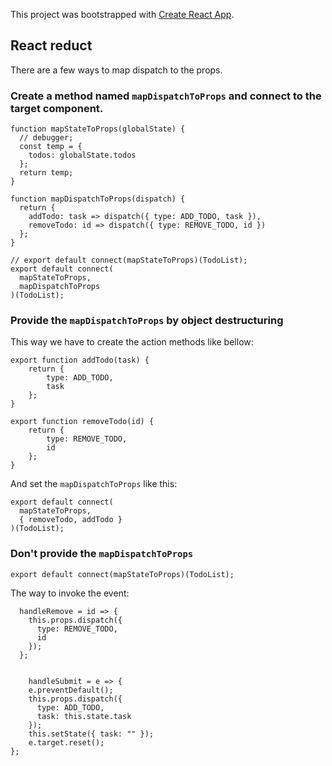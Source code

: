 This project was bootstrapped with [Create React App](https://github.com/facebook/create-react-app).

## React reduct

There are a few ways to map dispatch to the props.

### Create a method named `mapDispatchToProps` and connect to the target component.

```
function mapStateToProps(globalState) {
  // debugger;
  const temp = {
    todos: globalState.todos
  };
  return temp;
}

function mapDispatchToProps(dispatch) {
  return {
    addTodo: task => dispatch({ type: ADD_TODO, task }),
    removeTodo: id => dispatch({ type: REMOVE_TODO, id })
  };
}

// export default connect(mapStateToProps)(TodoList);
export default connect(
  mapStateToProps,
  mapDispatchToProps
)(TodoList);
```

### Provide the `mapDispatchToProps` by object destructuring

This way we have to create the action methods like bellow:

```
export function addTodo(task) {
    return {
        type: ADD_TODO,
        task
    };
}

export function removeTodo(id) {
    return {
        type: REMOVE_TODO,
        id
    };
}
```

And set the `mapDispatchToProps` like this:

```
export default connect(
  mapStateToProps,
  { removeTodo, addTodo }
)(TodoList);

```

### Don't provide the `mapDispatchToProps`

```
export default connect(mapStateToProps)(TodoList);
```

The way to invoke the event:

```
  handleRemove = id => {
    this.props.dispatch({
      type: REMOVE_TODO,
      id
    });
  };

```

```

    handleSubmit = e => {
    e.preventDefault();
    this.props.dispatch({
      type: ADD_TODO,
      task: this.state.task
    });
    this.setState({ task: "" });
    e.target.reset();
};
```

